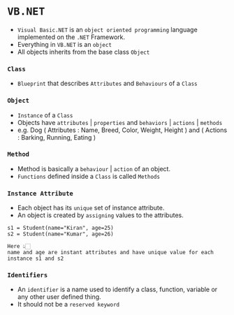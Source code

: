 # `VB.NET`

- `Visual Basic.NET` is an `object oriented programming` language implemented on the `.NET` Framework.
- Everything in `VB.NET` is an `object`
- All objects inherits from the base class `Object`

### `Class`

- `Blueprint` that describes `Attributes` and `Behaviours` of a `Class`

### `Object`

- `Instance` of a `Class`
- Objects have `attributes` | `properties` and `behaviors` | `actions` | `methods`
- e.g. Dog ( Attributes : Name, Breed, Color, Weight, Height ) and ( Actions : Barking, Running, Eating )

### `Method`

- Method is basically a `behaviour` | `action` of an object.
- `Functions` defined inside a `Class` is called `Methods`

### `Instance Attribute`

- Each object has its `unique` set of instance attribute.
- An object is created by `assigning` values to the attributes.

```
s1 = Student(name="Kiran", age=25)
s2 = Student(name="Kumar", age=26)

Here 👆🏻
name and age are instant attributes and have unique value for each instance s1 and s2
```

### `Identifiers`

- An `identifier` is a name used to identify a class, function, variable or any other user defined thing.
- It should not be a `reserved keyword`
